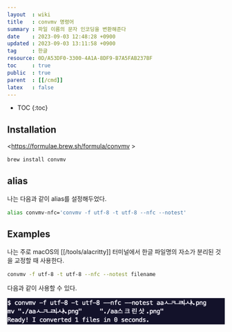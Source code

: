 ```yaml
---
layout  : wiki
title   : convmv 명령어
summary : 파일 이름의 문자 인코딩을 변환해준다
date    : 2023-09-03 12:48:28 +0900
updated : 2023-09-03 13:11:58 +0900
tag     : 한글
resource: 0D/A53DF0-3300-4A1A-8DF9-B7A5FAB237BF
toc     : true
public  : true
parent  : [[/cmd]]
latex   : false
---
```

* TOC
{:toc}

## Installation

<https://formulae.brew.sh/formula/convmv >

```bash
brew install convmv
```

## alias

나는 다음과 같이 alias를 설정해두었다.

```bash
alias convmv-nfc='convmv -f utf-8 -t utf-8 --nfc --notest'
```

## Examples

나는 주로 macOS의 [[/tools/alacritty]] 터미널에서 한글 파일명의 자소가 분리된 것을 교정할 때 사용한다.

```bash
convmv -f utf-8 -t utf-8 --nfc --notest filename
```

다음과 같이 사용할 수 있다.

![]( /resource/0D/A53DF0-3300-4A1A-8DF9-B7A5FAB237BF/notest.png )


